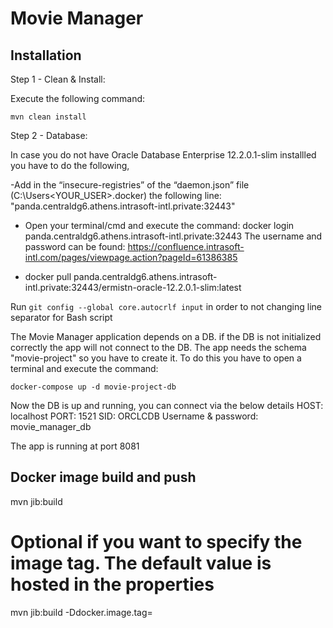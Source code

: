 # Movie Manager

## Installation

Step 1 - Clean & Install:

Execute the following command:

`mvn clean install`

Step 2 - Database:

In case you do not have Oracle Database Enterprise 12.2.0.1-slim installled you have to do the following,

-Add in the “insecure-registries” of the  “daemon.json” file (C:\Users\<YOUR_USER>\.docker) the following line:
"panda.centraldg6.athens.intrasoft-intl.private:32443"

- Open your terminal/cmd and execute the command:
  docker login panda.centraldg6.athens.intrasoft-intl.private:32443
  The username and password can be found: https://confluence.intrasoft-intl.com/pages/viewpage.action?pageId=61386385

- docker pull panda.centraldg6.athens.intrasoft-intl.private:32443/ermistn-oracle-12.2.0.1-slim:latest


Run `git config --global core.autocrlf input` in order to not changing line separator for Bash script

The Movie Manager application depends on a DB. if the DB is not initialized correctly the app will not connect to the DB.
The app needs the schema "movie-project" so you have to create it.
To do this you have to open a terminal and execute the command:

`docker-compose up -d movie-project-db`

Now the DB is up and running, you can connect via the below details
HOST: localhost
PORT: 1521
SID: ORCLCDB
Username & password: movie_manager_db

The app is running at port 8081

## Docker image build and push
mvn jib:build
# Optional if you want to specify the image tag. The default value is hosted in the properties
mvn jib:build -Ddocker.image.tag=

